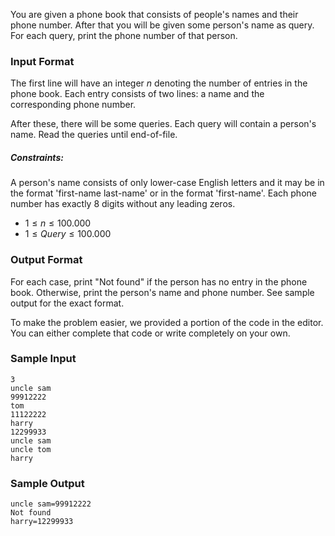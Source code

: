 You are given a phone book that consists of people's names and their phone number. After that you will be given some person's name as query. For each query, print the phone number of that person.

### Input Format

The first line will have an integer $n$ denoting the number of entries in the phone book. Each entry consists of two lines: a name and the corresponding phone number.

After these, there will be some queries. Each query will contain a person's name. Read the queries until end-of-file.

##### Constraints:
A person's name consists of only lower-case English letters and it may be in the format 'first-name last-name' or in the format 'first-name'. Each phone number has exactly 8 digits without any leading zeros.

- $1 \le n \le 100.000$
- $1 \le Query \le 100.000$

### Output Format

For each case, print "Not found" if the person has no entry in the phone book. Otherwise, print the person's name and phone number. See sample output for the exact format.

To make the problem easier, we provided a portion of the code in the editor. You can either complete that code or write completely on your own.

### Sample Input
```
3
uncle sam
99912222
tom
11122222
harry
12299933
uncle sam
uncle tom
harry
```
### Sample Output
```
uncle sam=99912222
Not found
harry=12299933
```